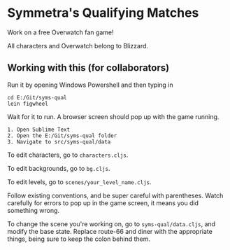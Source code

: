 # Symmetra's Qualifying Matches

Work on a free Overwatch fan game!

All characters and Overwatch belong to Blizzard.

## Working with this (for collaborators)

Run it by opening Windows Powershell and then typing in

```
cd E:/Git/syms-qual
lein figwheel
```

Wait for it to run. A browser screen should pop up with the game running.

```
1. Open Sublime Text
2. Open the E:/Git/syms-qual folder
3. Navigate to src/syms-qual/data
```

To edit characters, go to `characters.cljs`.

To edit backgrounds, go to `bg.cljs`.

To edit levels, go to `scenes/your_level_name.cljs`.

Follow existing conventions, and be super careful with parentheses. Watch carefully
for errors to pop up in the game screen, it means you did something wrong.

To change the scene you're working on, go to `syms-qual/data.cljs`, and modify the
base state. Replace route-66 and diner with the appropriate things, being sure to keep
the colon behind them.